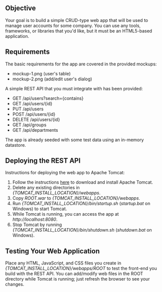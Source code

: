 ## Objective

Your goal is to build a simple CRUD-type web app that will be used to manage user accounts for some company.
You can use any tools, frameworks, or libraries that you'd like, but it must be an HTML5-based application.

## Requirements

The basic requirements for the app are covered in the provided mockups:

* mockup-1.png (user's table)
* mockup-2.png (add/edit user's dialog)

A simple REST API that you must integrate with has been provided:

* GET /api/users?search={contains}
* GET /api/users/{id}
* PUT /api/users
* POST /api/users/{id}
* DELETE /api/users/{id}
* GET /api/groups
* GET /api/departments

The app is already seeded with some test data using an in-memory datastore.

## Deploying the REST API

Instructions for deploying the web app to Apache Tomcat:

1. Follow the instructions [here](http://tomcat.apache.org/tomcat-7.0-doc/RUNNING.txt) to download and install Apache Tomcat.
2. Delete any existing directories in *{TOMCAT_INSTALL_LOCATION}/webapps*.
3. Copy *ROOT.war* to *{TOMCAT_INSTALL_LOCATION}/webapps*.
4. Run *{TOMCAT_INSTALL_LOCATION}/bin/startup.sh* (*startup.bat* on Windows) to start Tomcat.
5. While Tomcat is running, you can access the app at *http://localhost:8080*.
6. Stop Tomcat by running *{TOMCAT_INSTALL_LOCATION}/bin/shutdown.sh* (*shutdown.bat* on Windows).

## Testing Your Web Application

Place any HTML, JavaScript, and CSS files you create in *{TOMCAT_INSTALL_LOCATION}/webapps/ROOT* to test the front-end you build with the REST API.
You can add/modify web files in the ROOT directory while Tomcat is running; just refresh the browser to see your changes.


